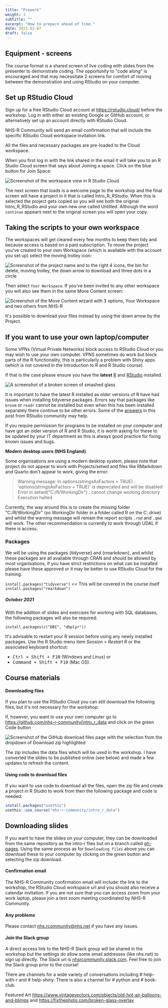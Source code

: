 ```yaml
---
title: "Prework"
weight: 3
subtitle: ""
excerpt: "How to prepare ahead of time."
date: 2021-02-07
draft: false
---
```


## Equipment - screens

The course format is a shared screen of live coding with slides from the presenter to demonstrate coding. The opportunity to "code along" is encouraged and that may necessitate 2 screens for comfort of moving between the demonstration and using RStudio on your computer.

## Set up RStudio Cloud

Sign up for a free RStudio Cloud account at https://rstudio.cloud/ before the workshop. Log in with either an existing Google or GitHub account, or alternatively set up an account directly with RStudio Cloud.

NHS-R Community will send an email confirmation that will include the specific RStudio Cloud workspace invitation link. 

All the files and necessary packages are pre-loaded to the Cloud workspace.

When you first log in with the link shared in the email it will take you to an R Studio Cloud screen that says about Joining a space. Click on the blue button for Join Space:

![Screenshot of the workspace view in R Studio Cloud](rstudio-cloud.PNG)

The next screen that loads is a welcome page to the workshop and the final screen will have a project in it that is called Intro_R_RStudio. When this is selected the project gets copied so you will see both the original Intro_R_RStudio and your own new one called Untitled. Although the word `continue` appears next to the original screen you will open your copy.

## Taking the scripts to your own workspace

The workspaces will get cleared every few months to keep them tidy and because access is based on a paid subscription. To move the project you've created to your own Workspace (which is available with the account you set up) select the moving trolley icon:

![Screenshot of the project name and to the right 4 icons, the bin for delete, moving trolley, the down arrow to download and three dots in a circle](select-icon-to-move.PNG)

Then select `Your Workspace`. If you've been invited to any other workspace you will also see them in the same Move Content screen:


![Screenshot of the Move Content wizard with 3 options, Your Workspace and two others from NHS-R](move-content-menu.PNG)

It's possible to download your files instead by using the down arrow by the Project.

## If you want to use your own laptop/computer

Some VPNs (Virtual Private Networks) block access to RStudio Cloud or you may wish to use your own computer. VPNS sometimes do work but block parts of the R functionality, this is particularly a problem with Shiny apps (which is not covered in the Introduction to R and R Studio course).

If that is the case please ensure you have the **latest** [R](https://www.r-project.org/) and [RStudio](https://rstudio.com/products/rstudio/download/) installed. 

![A screenshot of a broken screen of smashed glass](broken.PNG)

It is important to have the latest R installed as older versions of R have had issues when installing tidyverse packages. Errors say that packages like `broom` or `readr` cannot be installed but even when this has been installed separately there continue to be other errors. Some of the [answers](https://community.rstudio.com/t/having-trouble-installing-and-loading-tidyverse-readr-no-hms-package/11268/7) in this post from RStudio community may help. 

If you require permission for programs to be installed on your computer and have got an older version of R and R Studio, it is worth asking for these to be updated by your IT department as this is always good practice for fixing known issues and bugs. 

**Modern desktop users (NHS England)**

Some organisations are using a modern desktop system, please note that project do not appear to work with Projects/setwd and files like RMarkdown and Quarto don't appear to work, giving the error:

>Warning message:
>In options(stringsAsFactors = TRUE) :
>  'options(stringsAsFactors = TRUE)' is deprecated and will be disabled
>Error in setwd("C:/R/WorkingDir") : cannot change working directory
>Execution halted

Currently, the way around this is to create the missing folder "C:/R/WorkingDir" (so WorkingDir folder in a folder called R on the C: drive) and whilst the warning message will remain the report scripts `.rmd` and `.qmd` will work. The other recommendation is currently to work through UDAL if there is access.

### Packages

We will be using the packages {tidyverse} and {rmarkdown}, and whilst these packages are all available through CRAN and should be allowed by most organisations, if you have strict restrictions on what can be installed please have these approved or it may be better to use RStudio Cloud for the training.

`install.packages("tidyverse")` << This will be covered in the course itself
`install.packages("rmarkdown")`

##### October 2021

With the addition of slides and exercises for working with SQL databases, the following packages will also be required:

`install.packages(c("DBI", "dbplyr"))`


It's advisable to restart your R session before using any newly installed packages. Use the R Studio menu item *Session > Restart R* or the associated keyboard shortcut:

+ <kbd>Ctrl + Shift + F10</kbd> (Windows and Linux) or
+ <kbd>Command + Shift + F10</kbd> (Mac OS). 

## Course materials

#### Downloading files

If you plan to use the RStudio Cloud you can still download the following files, but it's not necessary for the workshop. 

If, however, you want to use your own computer go to https://github.com/nhs-r-community/intro_r_data and click on the green <kdb>Code</kbd> button

  ![Screenshot of the GitHub download files page with the selection from the dropdown of Download zip highlighted](github-download-files.PNG)
  
The zip includes the data files which will be used in the workshop. I have converted the slides to be published online (see below) and made a few updates to refresh the content. 

#### Using code to download files

If you want to use code to download all the files, open the zip file and create a project in R Studio to work from then the following package and code is needed:
  
``` r
install.packages("usethis")
usethis::use_course("nhs-r-community/intro_r_data")
```

## Downloading slides

If you want to have the slides on your computer, they can be downloaded from the same repository as the intro-r files but on a branch called [gh-pages](https://github.com/nhs-r-community/intro_r/tree/gh-pages). Using the same process as for `Downloading files` above you can download these to your computer by clicking on the green button and selecting the zip download.

#### Confirmation email

The NHS-R Community confirmation email will include: the link to the workshop, the RStudio Cloud workspace url and you should also receive a calendar invitation. If you are not sure that you can access zoom from your work laptop, please join a test zoom meeting coordinated by NHS-R Community.

#### Any problems

Please contact nhs.rcommunity@nhs.net if you have any issues.

#### Join the Slack group

A direct access link to the NHS-R Slack group will be shared in the workshop but the settings do allow some email addresses (like nhs.net) to sign up directly. The Slack url is [nhsrcommunity.slack.com](https://nhsrcommunity.slack.com/). Feel free to join the Slack group prior to the course!

There are channels for a wide variety of conversations including # help-with-r and # help-shiny. There is also a channel for # python and # book-club. 


Featured Art https://www.vintagevectors.com/objects/old-hot-air-balloons-and-blimps
and https://fixthephoto.com/broken-glass-overlay
